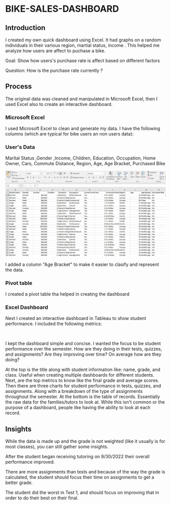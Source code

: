 # BIKE-SALES-DASHBOARD
## Introduction

I created my own quick dashboard using Excel. It had graphs on a random individuals in their various region, martial status, income . This helped me analyze how users are affect to puchase a bike.


Goal: Show how users's purchase rate is affect based on different factors


Question:  How is the purchase rate currently ?

## Process

The original data was cleaned and manipulated in Microsoft Excel, then I used Excel also to create an interactive dashboard.


### Microsoft Excel
I used Microsoft Excel to clean and generate my data. I have the following columns (which are typical for bike users an non users data):

### User's Data
Marital Status	,Gender	,Income,	Children, Education,	Occupation,	Home Owner,	Cars,	Commute Distance,	Region,	Age,	Age Bracket,	Purchased Bike

![alt](https://github.com/TobiAkioye/BIKE-SALES-DASHBOARD-/blob/main/image/Cleaned%20data.JPG)

I added a column "Age Bracket" to make it easier to clasify and represent the data. 

### Pivot table
I created a pivot table tha helped in creating the dashboard
 <img>

### Excel Dashboard
Next I created an interactive dashboard in Tableau to show student performance. I included the following metrics:

<img>

I kept the dashboard simple and concise. I wanted the focus to be student performance over the semester. How are they doing in their tests, quizzes, and assignments? Are they improving over time? On average how are they doing? 


At the top is the title along with student information like: name, grade, and class. Useful when creating multiple dashboards for different students. Next, are the top metrics to know like the final grade and average scores. Then there are three charts for student performance in tests, quizzes, and assignments. Along with a breakdown of the type of assignments throughout the semester. At the bottom is the table of records. Essentially the raw data for the families/tutors to look at. While this isn't common or the purpose of a dashboard, people like having the ability to look at each record. 

## Insights
While the data is made up and the grade is not weighted (like it usually is for most classes), you can still gather some insights. 

After the student began receiving tutoring on 9/30/2022 their overall performance improved.

There are more assignments than tests and because of the way the grade is calculated, the student should focus their time on assignments to get a better grade. 

The student did the worst in Test 1, and should focus on improving that in order to do their best on their final. 
